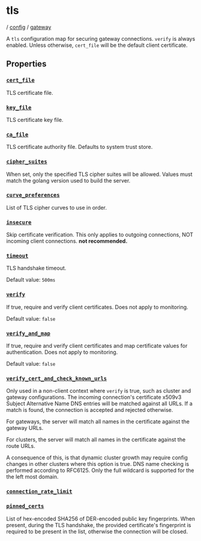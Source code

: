 # tls

/ [config](/reference/config/index.md) / [gateway](/reference/config/config/gateway/index.md) 

A `tls` configuration map for securing gateway connections. `verify`
is always enabled. Unless otherwise, `cert_file` will be the default
client certificate.

## Properties

### [`cert_file`](/reference/config/gateway/tls/cert_file/index.md)

TLS certificate file.

### [`key_file`](/reference/config/gateway/tls/key_file/index.md)

TLS certificate key file.

### [`ca_file`](/reference/config/gateway/tls/ca_file/index.md)

TLS certificate authority file. Defaults to system trust store.

### [`cipher_suites`](/reference/config/gateway/tls/cipher_suites/index.md)

When set, only the specified TLS cipher suites will be allowed. Values must match the golang version used to build the server.

### [`curve_preferences`](/reference/config/gateway/tls/curve_preferences/index.md)

List of TLS cipher curves to use in order.

### [`insecure`](/reference/config/gateway/tls/insecure/index.md)

Skip certificate verification. This only applies to outgoing connections, NOT incoming client connections. **not recommended.**

### [`timeout`](/reference/config/gateway/tls/timeout/index.md)

TLS handshake timeout.

Default value: `500ms`

### [`verify`](/reference/config/gateway/tls/verify/index.md)

If true, require and verify client certificates. Does not apply to monitoring.

Default value: `false`

### [`verify_and_map`](/reference/config/gateway/tls/verify_and_map/index.md)

If true, require and verify client certificates and map certificate values for authentication. Does not apply to monitoring.

Default value: `false`

### [`verify_cert_and_check_known_urls`](/reference/config/gateway/tls/verify_cert_and_check_known_urls/index.md)

Only used in a non-client context where `verify` is true, such as cluster and gateway configurations.
The incoming connection's certificate x509v3 Subject Alternative Name DNS entries will be matched against
all URLs. If a match is found, the connection is accepted and rejected otherwise.

For gateways, the server will match all names in the certificate against the gateway URLs.

For clusters, the server will match all names in the certificate against the route URLs.

A consequence of this, is that dynamic cluster growth may require config changes in other clusters where this
option is true. DNS name checking is performed according to RFC6125. Only the full wildcard is supported for the
the left most domain.

### [`connection_rate_limit`](/reference/config/gateway/tls/connection_rate_limit/index.md)



### [`pinned_certs`](/reference/config/gateway/tls/pinned_certs/index.md)

List of hex-encoded SHA256 of DER-encoded public key fingerprints. When present, during the TLS handshake, the
provided certificate's fingerprint is required to be present in the list, otherwise the connection will be
closed.

